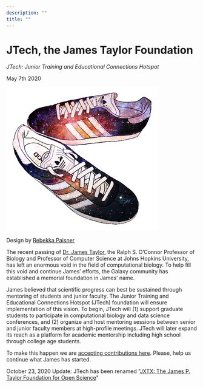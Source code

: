 ```yaml
---
description: ""
title: ""
---
```


# JTech, the James Taylor Foundation

*JTech: Junior Training and Educational Connections Hotspot*

May 7th 2020

![James Taylor Foundation: Big Shoes to Fill][1]
<figcaption>Design by <a href="https://twitter.com/rebekkapaisner">Rebekka Paisner</a></figcaption>

The recent passing of [Dr. James Taylor][3], the Ralph S. O’Connor Professor of Biology and Professor of Computer Science at Johns Hopkins University, has left an enormous void in the field of computational biology. To help fill this void and continue James’ efforts, the Galaxy community has established a memorial foundation in James’ name.

James believed that scientific progress can best be sustained through mentoring of students and junior faculty. The Junior Training and Educational Connections Hotspot (JTech) foundation will ensure implementation of this vision. To begin, JTech will (1) support graduate students to participate in computational biology and data science conferences, and (2) organize and host mentoring sessions between senior and junior faculty members at high-profile meetings. JTech will later expand its reach as a platform for academic mentorship including high school through college age students.

To make this happen we are [accepting contributions here][4]. Please, help us continue what James has started.

October 23, 2020 Update: JTech has been renamed "[JXTX: The James P. Taylor Foundation for Open Science][5]"

[1]: ./_images/jtech-shoes.png
[3]: https://galaxyproject.org/jxtx/
[4]: /
[5]: /about
